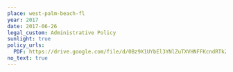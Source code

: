 ```yaml
---
place: west-palm-beach-fl
year: 2017
date: 2017-06-26
legal_custom: Administrative Policy
sunlight: true
policy_urls:
  PDF: https://drive.google.com/file/d/0Bz9X1UYbEl3YNlZuTXVHNFFKcndRTkZVZi1uREVhNXRmUXdj/view
no_text: true
---
```

